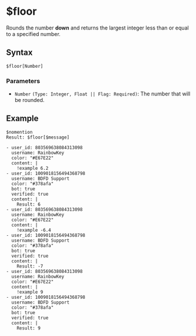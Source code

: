 # $floor
Rounds the number **down** and returns the largest integer less than or equal to a specified number.

## Syntax
```
$floor[Number]
```

### Parameters
- `Number` `(Type: Integer, Float || Flag: Required)`: The number that will be rounded.

## Example
```
$nomention
Result: $floor[$message]
```

```discord yaml
- user_id: 803569638084313098
  username: RainbowKey
  color: "#E67E22"
  content: |
    !example 6.2
- user_id: 1009018156494368798
  username: BDFD Support
  color: "#378afa"
  bot: true
  verified: true
  content: |
    Result: 6
- user_id: 803569638084313098
  username: RainbowKey
  color: "#E67E22"
  content: |
    !example -6.4
- user_id: 1009018156494368798
  username: BDFD Support
  color: "#378afa"
  bot: true
  verified: true
  content: |
    Result: -7
- user_id: 803569638084313098
  username: RainbowKey
  color: "#E67E22"
  content: |
    !example 9
- user_id: 1009018156494368798
  username: BDFD Support
  color: "#378afa"
  bot: true
  verified: true
  content: |
    Result: 9
```
